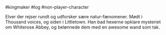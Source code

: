 #kingmaker #log #non-player-character

Elver der rejser rundt og udforsker sære natur-fænomener. Mødt i Thousand voices, og siden i Littletown. Han bad hexerne opklare mysteriet om Whiterose Abbey, og belønnede dem med en awesome wand som tak.
